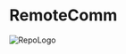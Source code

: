 # RemoteComm
![RepoLogo](https://static.wikia.nocookie.net/roblox/images/e/e6/Site-logo.png/revision/latest?cb=20210602061715)